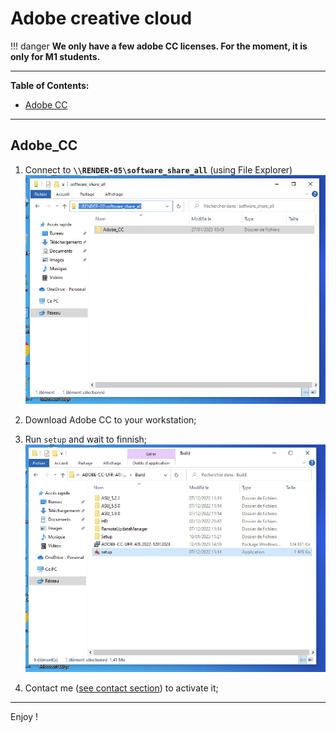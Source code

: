 # Adobe creative cloud

!!! danger
    **We only have a few adobe CC licenses. For the moment, it is only for M1 students.** 


---

**Table of Contents:**

* [Adobe CC](#Adobe_CC) 

---

## Adobe_CC

1. Connect to **````\\RENDER-05\software_share_all````** (using File Explorer)
![Image adobecc1](img\tuto\adobecc\a1.PNG)

1. Download Adobe CC to your workstation;   

1. Run `setup` and wait to finnish;
![Image adobecc2](img\tuto\adobecc\a2.PNG)   

1. Contact me ([see contact section](contact.md)) to activate it;

---
Enjoy !